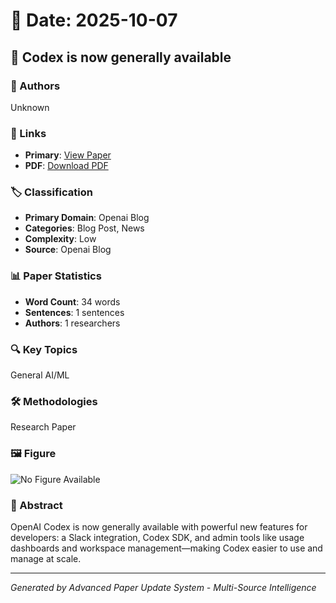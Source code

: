 # 📅 Date: 2025-10-07

## 📄 Codex is now generally available

### 👥 Authors
Unknown

### 🔗 Links
- **Primary**: [View Paper](https://openai.com/index/codex-now-generally-available)
- **PDF**: [Download PDF](https://arxiv.org/pdf/.pdf) 



### 🏷️ Classification
- **Primary Domain**: Openai Blog
- **Categories**: Blog Post, News
- **Complexity**: Low
- **Source**: Openai Blog

### 📊 Paper Statistics
- **Word Count**: 34 words
- **Sentences**: 1 sentences
- **Authors**: 1 researchers

### 🔍 Key Topics
General AI/ML

### 🛠️ Methodologies
Research Paper

### 🖼️ Figure
![No Figure Available](https://img.shields.io/badge/Figure-Not_Available-lightgrey?style=for-the-badge)

### 📝 Abstract
OpenAI Codex is now generally available with powerful new features for developers: a Slack integration, Codex SDK, and admin tools like usage dashboards and workspace management—making Codex easier to use and manage at scale.

---
*Generated by Advanced Paper Update System - Multi-Source Intelligence*
